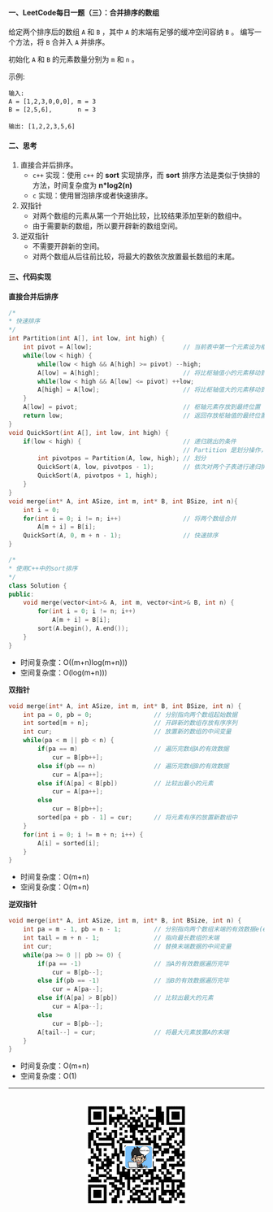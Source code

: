 #### 一、LeetCode每日一题（三）：合并排序的数组

给定两个排序后的数组 `A` 和 `B` ，其中 `A` 的末端有足够的缓冲空间容纳 `B` 。 编写一个方法，将 `B` 合并入 `A` 并排序。

初始化 `A` 和 `B` 的元素数量分别为 `m` 和 `n` 。

示例:

```
输入:
A = [1,2,3,0,0,0], m = 3
B = [2,5,6],       n = 3

输出: [1,2,2,3,5,6]
```

#### 二、思考

1. 直接合并后排序。
    * `c++` 实现：使用 `c++` 的 **sort** 实现排序，而 **sort** 排序方法是类似于快排的方法，时间复杂度为 **n*log2(n)**
    * `c` 实现：使用冒泡排序或者快速排序。
2. 双指针
    * 对两个数组的元素从第一个开始比较，比较结果添加至新的数组中。
    * 由于需要新的数组，所以要开辟新的数组空间。
3. 逆双指针
    * 不需要开辟新的空间。
    * 对两个数组从后往前比较，将最大的数依次放置最长数组的末尾。

#### 三、代码实现

**直接合并后排序**

```c
/*
* 快速排序
*/
int Partition(int A[], int low, int high) {
    int pivot = A[low];                         // 当前表中第一个元素设为枢轴值，对表进行划分
    while(low < high) {
        while(low < high && A[high] >= pivot) --high;
        A[low] = A[high];                       // 将比枢轴值小的元素移动到左端
        while(low < high && A[low] <= pivot) ++low;
        A[high] = A[low];                       // 将比枢轴值大的元素移动到右端
    }
    A[low] = pivot;                             // 枢轴元素存放到最终位置
    return low;                                 // 返回存放枢轴值的最终位置
}
void QuickSort(int A[], int low, int high) {
    if(low < high) {                            // 递归跳出的条件                  
                                                // Partition 是划分操作，将表划分为两个子表
        int pivotpos = Partition(A, low, high); // 划分
        QuickSort(A, low, pivotpos - 1);        // 依次对两个子表进行递归排序
        QuickSort(A, pivotpos + 1, high);
    }
}
void merge(int* A, int ASize, int m, int* B, int BSize, int n){
    int i = 0;
    for(int i = 0; i != n; i++)                 // 将两个数组合并
        A[m + i] = B[i];
    QuickSort(A, 0, m + n - 1);                 // 快速排序
}
```

```c++
/*
* 使用C++中的sort排序
*/
class Solution {
public:
    void merge(vector<int>& A, int m, vector<int>& B, int n) {
        for(int i = 0; i != n; i++)
            A[m + i] = B[i];
        sort(A.begin(), A.end());
    }
}
```

* 时间复杂度：O((m+n)log(m+n)))
* 空间复杂度：O(log(m+n)))

**双指针**

```c
void merge(int* A, int ASize, int m, int* B, int BSize, int n) {
    int pa = 0, pb = 0;                 // 分别指向两个数组起始数据
    int sorted[m + n];                  // 开辟新的数组存放有序序列
    int cur;                            // 放置新的数组的中间变量
    while(pa < m || pb < n) {
        if(pa == m)                     // 遍历完数组A的有效数据
            cur = B[pb++];
        else if(pb == n)                // 遍历完数组B的有效数据
            cur = A[pa++];
        else if(A[pa] < B[pb])          // 比较出最小的元素
            cur = A[pa++];
        else
            cur = B[pb++];
        sorted[pa + pb - 1] = cur;      // 将元素有序的放置新数组中
    }
    for(int i = 0; i != m + n; i++) {
        A[i] = sorted[i];
    }
}
```

* 时间复杂度：O(m+n)
* 空间复杂度：O(m+n)

**逆双指针**

```c
void merge(int* A, int ASize, int m, int* B, int BSize, int n) {
    int pa = m - 1, pb = n - 1;         // 分别指向两个数组末端的有效数据e(e != 0)
    int tail = m + n - 1;               // 指向最长数组的末端
    int cur;                            // 替换末端数据的中间变量
    while(pa >= 0 || pb >= 0) {
        if(pa == -1)                    // 当A的有效数据遍历完毕
            cur = B[pb--];
        else if(pb == -1)               // 当B的有效数据遍历完毕
            cur = A[pa--];
        else if(A[pa] > B[pb])          // 比较出最大的元素
            cur = A[pa--];
        else
            cur = B[pb--];
        A[tail--] = cur;                // 将最大元素放置A的末端
    }
}
```

* 时间复杂度：O(m+n)
* 空间复杂度：O(1)

<div align="center">
    <hr style="height:1px;"/>
    <br>
    <img width="200px" src="https://github.com/RunCoderHang/LeetCode-Notes/blob/master/image/wxgzh-hang.png"></img>
</div>